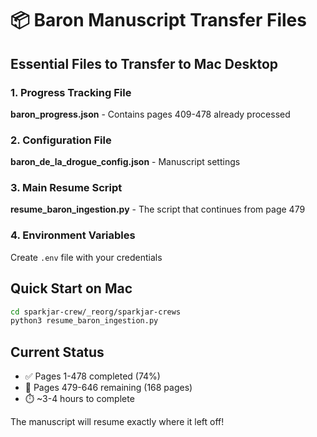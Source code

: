 # 📦 Baron Manuscript Transfer Files

## Essential Files to Transfer to Mac Desktop

### 1. Progress Tracking File
**baron_progress.json** - Contains pages 409-478 already processed

### 2. Configuration File  
**baron_de_la_drogue_config.json** - Manuscript settings

### 3. Main Resume Script
**resume_baron_ingestion.py** - The script that continues from page 479

### 4. Environment Variables
Create `.env` file with your credentials

## Quick Start on Mac
```bash
cd sparkjar-crew/_reorg/sparkjar-crews
python3 resume_baron_ingestion.py
```

## Current Status
- ✅ Pages 1-478 completed (74%)
- 🎯 Pages 479-646 remaining (168 pages)
- ⏱️ ~3-4 hours to complete

The manuscript will resume exactly where it left off!